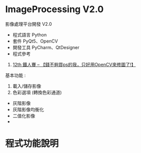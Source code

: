 # ImageProcessing V2.0
影像處理平台開發 V2.0

+ 程式語言 Python
+ 套件 PyQt5、OpenCV
+ 開發工具 PyCharm、QtDesigner
+ 程式參考
1. [12th 鐵人賽 – 【錢不夠買ps的我，只好用OpenCV來修圖了!】](https://www.wongwonggoods.com/category/portfolio/12th_ironman/)

基本功能 : 
1. 載入/儲存影像
2. 色彩選項 (轉換色彩通道)
  + 灰階影像
  + 灰階影像均衡化
  + 二值化影像
  + 
# 程式功能說明

